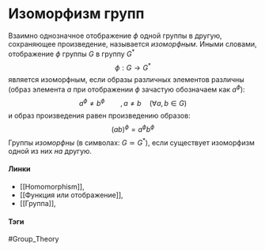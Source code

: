 # Изоморфизм групп
Взаимно однозначное отображение $\phi$ одной группы в другую, сохраняющее произведение, называется *изоморфным*. Иными словами, отображение $\phi$ группы $G$ в группу $G^{*}$ $$\phi:G\rightarrow G^{*}$$ является изоморфным, если образы различных элементов различны (образ элемента $a$ при отображении $\phi$ зачастую обозначаем как $a^{\phi}$): $$a^{\phi}\ne b^{\phi}\qquad, a\ne b\quad(\forall a,b\in G)$$ и образ произведения равен произведению образов: $$(ab)^{\phi}=a^{\phi}b^{\phi}$$
Группы *изоморфны* (в символах: $G\simeq G^{*}$), если существует изоморфизм одной из них *на* другую.

#### Линки
- [[Homomorphism]], 
- [[Функция или отображение]], 
- [[Группа]],
#### Тэги 
 #Group_Theory 